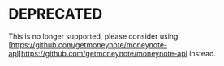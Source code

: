 # DEPRECATED 

This is no longer supported, please consider using [https://github.com/getmoneynote/moneynote-api]https://github.com/getmoneynote/moneynote-api instead.
